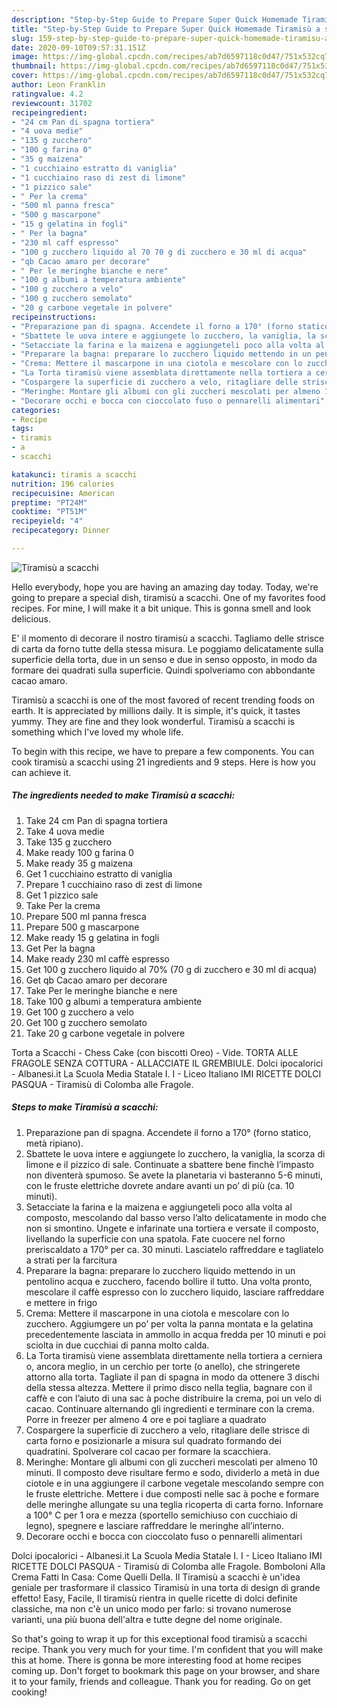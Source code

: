 ```yaml
---
description: "Step-by-Step Guide to Prepare Super Quick Homemade Tiramisù a scacchi"
title: "Step-by-Step Guide to Prepare Super Quick Homemade Tiramisù a scacchi"
slug: 159-step-by-step-guide-to-prepare-super-quick-homemade-tiramisu-a-scacchi
date: 2020-09-10T09:57:31.151Z
image: https://img-global.cpcdn.com/recipes/ab7d6597118c0d47/751x532cq70/tiramisu-a-scacchi-recipe-main-photo.jpg
thumbnail: https://img-global.cpcdn.com/recipes/ab7d6597118c0d47/751x532cq70/tiramisu-a-scacchi-recipe-main-photo.jpg
cover: https://img-global.cpcdn.com/recipes/ab7d6597118c0d47/751x532cq70/tiramisu-a-scacchi-recipe-main-photo.jpg
author: Leon Franklin
ratingvalue: 4.2
reviewcount: 31702
recipeingredient:
- "24 cm Pan di spagna tortiera"
- "4 uova medie"
- "135 g zucchero"
- "100 g farina 0"
- "35 g maizena"
- "1 cucchiaino estratto di vaniglia"
- "1 cucchiaino raso di zest di limone"
- "1 pizzico sale"
- " Per la crema"
- "500 ml panna fresca"
- "500 g mascarpone"
- "15 g gelatina in fogli"
- " Per la bagna"
- "230 ml caff espresso"
- "100 g zucchero liquido al 70 70 g di zucchero e 30 ml di acqua"
- "qb Cacao amaro per decorare"
- " Per le meringhe bianche e nere"
- "100 g albumi a temperatura ambiente"
- "100 g zucchero a velo"
- "100 g zucchero semolato"
- "20 g carbone vegetale in polvere"
recipeinstructions:
- "Preparazione pan di spagna. Accendete il forno a 170° (forno statico, metà ripiano)."
- "Sbattete le uova intere e aggiungete lo zucchero, la vaniglia, la scorza di limone e il pizzico di sale. Continuate a sbattere bene finchè l’impasto non diventerà spumoso. Se avete la planetaria vi basteranno 5-6 minuti, con le fruste elettriche dovrete andare avanti un po’ di più (ca. 10 minuti)."
- "Setacciate la farina e la maizena e aggiungeteli poco alla volta al composto, mescolando dal basso verso l’alto delicatamente in modo che non si smontino. Ungete e infarinate una tortiera e versate il composto, livellando la superficie con una spatola. Fate cuocere nel forno preriscaldato a 170° per ca. 30 minuti. Lasciatelo raffreddare e tagliatelo a strati per la farcitura"
- "Preparare la bagna: preparare lo zucchero liquido mettendo in un pentolino acqua e zucchero, facendo bollire il tutto. Una volta pronto, mescolare il caffè espresso con lo zucchero liquido, lasciare raffreddare e mettere in frigo"
- "Crema: Mettere il mascarpone in una ciotola e mescolare con lo zucchero. Aggiumgere un po’ per volta la panna montata e la gelatina precedentemente lasciata in ammollo in acqua fredda per 10 minuti e poi sciolta in due cucchiai di panna molto calda."
- "La Torta tiramisù viene assemblata direttamente nella tortiera a cerniera o, ancora meglio, in un cerchio per torte (o anello), che stringerete attorno alla torta. Tagliate il pan di spagna in modo da ottenere 3 dischi della stessa altezza. Mettere il primo disco nella teglia, bagnare con il caffè e con l’aiuto di una sac à poche distribuire la crema, poi un velo di cacao. Continuare alternando gli ingredienti e terminare con la crema. Porre in freezer per almeno 4 ore e poi tagliare a quadrato"
- "Cospargere la superficie di zucchero a velo, ritagliare delle strisce di carta forno e posizionarle a misura sul quadrato formando dei quadratini. Spolverare col cacao per formare la scacchiera."
- "Meringhe: Montare gli albumi con gli zuccheri mescolati per almeno 10 minuti. Il composto deve risultare fermo e sodo, dividerlo a metà in due ciotole e in una aggiungere il carbone vegetale mescolando sempre con le fruste elettriche. Mettere i due composti nelle sac à poche e formare delle meringhe allungate su una teglia ricoperta di carta forno. Infornare a 100° C per 1 ora e mezza (sportello semichiuso con cucchiaio di legno), spegnere e lasciare raffreddare le meringhe all’interno."
- "Decorare occhi e bocca con cioccolato fuso o pennarelli alimentari"
categories:
- Recipe
tags:
- tiramis
- a
- scacchi

katakunci: tiramis a scacchi 
nutrition: 196 calories
recipecuisine: American
preptime: "PT24M"
cooktime: "PT51M"
recipeyield: "4"
recipecategory: Dinner

---
```



![Tiramisù a scacchi](https://img-global.cpcdn.com/recipes/ab7d6597118c0d47/751x532cq70/tiramisu-a-scacchi-recipe-main-photo.jpg)

Hello everybody, hope you are having an amazing day today. Today, we're going to prepare a special dish, tiramisù a scacchi. One of my favorites food recipes. For mine, I will make it a bit unique. This is gonna smell and look delicious.

E&#39; il momento di decorare il nostro tiramisù a scacchi. Tagliamo delle strisce di carta da forno tutte della stessa misura. Le poggiamo delicatamente sulla superficie della torta, due in un senso e due in senso opposto, in modo da formare dei quadrati sulla superficie. Quindi spolveriamo con abbondante cacao amaro.

Tiramisù a scacchi is one of the most favored of recent trending foods on earth. It is appreciated by millions daily. It is simple, it's quick, it tastes yummy. They are fine and they look wonderful. Tiramisù a scacchi is something which I've loved my whole life.


To begin with this recipe, we have to prepare a few components. You can cook tiramisù a scacchi using 21 ingredients and 9 steps. Here is how you can achieve it.

<!--inarticleads1-->

##### The ingredients needed to make Tiramisù a scacchi:

1. Take 24 cm Pan di spagna tortiera
1. Take 4 uova medie
1. Take 135 g zucchero
1. Make ready 100 g farina 0
1. Make ready 35 g maizena
1. Get 1 cucchiaino estratto di vaniglia
1. Prepare 1 cucchiaino raso di zest di limone
1. Get 1 pizzico sale
1. Take  Per la crema
1. Prepare 500 ml panna fresca
1. Prepare 500 g mascarpone
1. Make ready 15 g gelatina in fogli
1. Get  Per la bagna
1. Make ready 230 ml caffè espresso
1. Get 100 g zucchero liquido al 70% (70 g di zucchero e 30 ml di acqua)
1. Get qb Cacao amaro per decorare
1. Take  Per le meringhe bianche e nere
1. Take 100 g albumi a temperatura ambiente
1. Get 100 g zucchero a velo
1. Get 100 g zucchero semolato
1. Take 20 g carbone vegetale in polvere


Torta a Scacchi - Chess Cake (con biscotti Oreo) - Vide. TORTA ALLE FRAGOLE SENZA COTTURA - ALLACCIATE IL GREMBIULE. Dolci ipocalorici - Albanesi.it La Scuola Media Statale I. I - Liceo Italiano IMI RICETTE DOLCI PASQUA - Tiramisù di Colomba alle Fragole. 

<!--inarticleads2-->

##### Steps to make Tiramisù a scacchi:

1. Preparazione pan di spagna. Accendete il forno a 170° (forno statico, metà ripiano).
1. Sbattete le uova intere e aggiungete lo zucchero, la vaniglia, la scorza di limone e il pizzico di sale. Continuate a sbattere bene finchè l’impasto non diventerà spumoso. Se avete la planetaria vi basteranno 5-6 minuti, con le fruste elettriche dovrete andare avanti un po’ di più (ca. 10 minuti).
1. Setacciate la farina e la maizena e aggiungeteli poco alla volta al composto, mescolando dal basso verso l’alto delicatamente in modo che non si smontino. Ungete e infarinate una tortiera e versate il composto, livellando la superficie con una spatola. Fate cuocere nel forno preriscaldato a 170° per ca. 30 minuti. Lasciatelo raffreddare e tagliatelo a strati per la farcitura
1. Preparare la bagna: preparare lo zucchero liquido mettendo in un pentolino acqua e zucchero, facendo bollire il tutto. Una volta pronto, mescolare il caffè espresso con lo zucchero liquido, lasciare raffreddare e mettere in frigo
1. Crema: Mettere il mascarpone in una ciotola e mescolare con lo zucchero. Aggiumgere un po’ per volta la panna montata e la gelatina precedentemente lasciata in ammollo in acqua fredda per 10 minuti e poi sciolta in due cucchiai di panna molto calda.
1. La Torta tiramisù viene assemblata direttamente nella tortiera a cerniera o, ancora meglio, in un cerchio per torte (o anello), che stringerete attorno alla torta. Tagliate il pan di spagna in modo da ottenere 3 dischi della stessa altezza. Mettere il primo disco nella teglia, bagnare con il caffè e con l’aiuto di una sac à poche distribuire la crema, poi un velo di cacao. Continuare alternando gli ingredienti e terminare con la crema. Porre in freezer per almeno 4 ore e poi tagliare a quadrato
1. Cospargere la superficie di zucchero a velo, ritagliare delle strisce di carta forno e posizionarle a misura sul quadrato formando dei quadratini. Spolverare col cacao per formare la scacchiera.
1. Meringhe: Montare gli albumi con gli zuccheri mescolati per almeno 10 minuti. Il composto deve risultare fermo e sodo, dividerlo a metà in due ciotole e in una aggiungere il carbone vegetale mescolando sempre con le fruste elettriche. Mettere i due composti nelle sac à poche e formare delle meringhe allungate su una teglia ricoperta di carta forno. Infornare a 100° C per 1 ora e mezza (sportello semichiuso con cucchiaio di legno), spegnere e lasciare raffreddare le meringhe all’interno.
1. Decorare occhi e bocca con cioccolato fuso o pennarelli alimentari


Dolci ipocalorici - Albanesi.it La Scuola Media Statale I. I - Liceo Italiano IMI RICETTE DOLCI PASQUA - Tiramisù di Colomba alle Fragole. Bomboloni Alla Crema Fatti In Casa: Come Quelli Della. Il Tiramisù a scacchi è un&#39;idea geniale per trasformare il classico Tiramisù in una torta di design di grande effetto! Easy, Facile, Il tiramisù rientra in quelle ricette di dolci definite classiche, ma non c&#39;è un unico modo per farlo: si trovano numerose varianti, una più buona dell&#39;altra e tutte degne del nome originale. 

So that's going to wrap it up for this exceptional food tiramisù a scacchi recipe. Thank you very much for your time. I'm confident that you will make this at home. There is gonna be more interesting food at home recipes coming up. Don't forget to bookmark this page on your browser, and share it to your family, friends and colleague. Thank you for reading. Go on get cooking!
